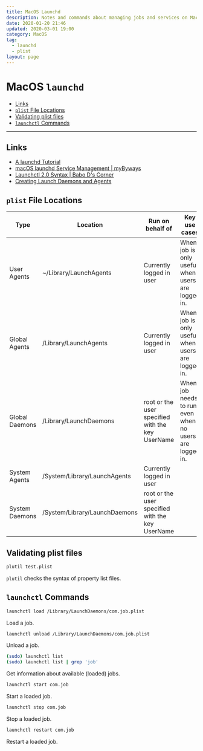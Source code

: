 ```yaml
---
title: MacOS Launchd
description: Notes and commands about managing jobs and services on MacOS with launchd.
date: 2020-01-20 21:46
updated: 2020-03-01 19:00
category: MacOS
tag:
  - launchd
  - plist
layout: page
---
```


# MacOS `launchd`

- [Links](#links)
- [`plist` File Locations](#plist-file-locations)
- [Validating plist files](#validating-plist-files)
- [`launchctl` Commands](#launchctl-commands)

- - -

## Links

* [A launchd Tutorial](https://www.launchd.info/)
* [macOS launchd Service Management | myByways](https://mybyways.com/blog/macos-launchd-service-management)
* [Launchctl 2.0 Syntax | Babo D's Corner](https://babodee.wordpress.com/2016/04/09/launchctl-2-0-syntax/)
* [Creating Launch Daemons and Agents](https://developer.apple.com/library/archive/documentation/MacOSX/Conceptual/BPSystemStartup/Chapters/CreatingLaunchdJobs.html)

## `plist` File Locations

| Type           | Location                      | Run on behalf of                                 | Key use cases                                           |
| -------------- | ----------------------------- | ------------------------------------------------ | ------------------------------------------------------- |
| User Agents    | ~/Library/LaunchAgents        | Currently logged in user                         | When job is only useful when users are logged in.       |
| Global Agents  | /Library/LaunchAgents         | Currently logged in user                         | When job is only useful when users are logged in.       |
| Global Daemons | /Library/LaunchDaemons        | root or the user specified with the key UserName | When job needs to run even when no users are logged in. |
| System Agents  | /System/Library/LaunchAgents  | Currently logged in user                         |                                                         |
| System Daemons | /System/Library/LaunchDaemons | root or the user specified with the key UserName |                                                         |

## Validating plist files

```sh
plutil test.plist
```

`plutil` checks the syntax of property list files.

## `launchctl` Commands

```sh
launchctl load /Library/LaunchDaemons/com.job.plist
```

Load a job.

```sh
launchctl unload /Library/LaunchDaemons/com.job.plist
```

Unload a job.

```sh
(sudo) launchctl list
(sudo) launchctl list | grep 'job'
```

Get information about available (loaded) jobs.

```sh
launchctl start com.job
```

Start a loaded job.

```sh
launchctl stop com.job
```

Stop a loaded job.

```sh
launchctl restart com.job
```

Restart a loaded job.
